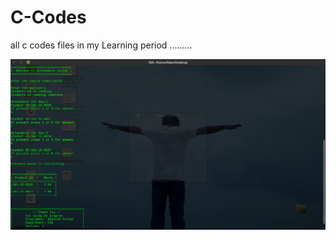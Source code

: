 C-Codes
=======

all c codes files in my Learning period .........

<img src="Screenshot from 2016-08-28 00-08-13.png" />
